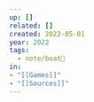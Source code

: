 ```yaml
---
up: []
related: []
created: 2022-05-01
year: 2022
tags:
  - note/boat🚤
in:
- "[[Games]]"
- "[[Sources]]"
---
```



